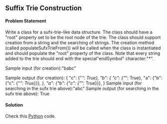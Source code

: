 ## Suffix Trie Construction

#### Problem Statement


Write a class for a sufx-trie-like data structure. The class should have a "root" property set to be the root node of the trie. The class should support creation from
a string and the searching of strings. The creation method (called populateSufxTrieFrom()) will be called when the class is instantiated and should populate the
"root" property of the class. Note that every string added to the trie should end with the special"endSymbol" character:"*".

Sample input (for creation):"babc"

Sample output (for creation):
{
"c": {"*": True},
"b": {
"c": {"*": True},
"a": {"b": {"c": {"*": True}}},
},
"a": {"b": {"c": {"*": True}}},
}
Sample input (for searching in the sufx trie above):"abc"
Sample output (for searching in the sufx trie above): True


#### Solution

Check this [Python](../python/Suffix_Trie_Construction.py) code.

